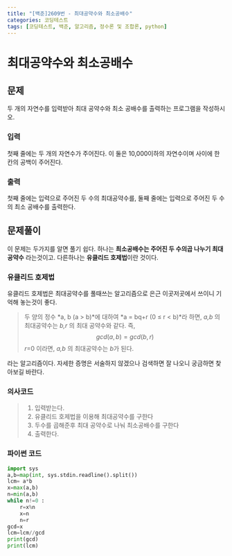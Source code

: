 ```yaml
---
title: "[백준]2609번 - 최대공약수와 최소공배수"
categories: 코딩테스트
tags: [코딩테스트, 백준, 알고리즘, 정수론 및 조합론, python]
---
```


# 최대공약수와 최소공배수

## 문제

두 개의 자연수를 입력받아 최대 공약수와 최소 공배수를 출력하는 프로그램을 작성하시오.

### 입력

첫째 줄에는 두 개의 자연수가 주어진다. 이 둘은 10,000이하의 자연수이며 사이에 한 칸의 공백이 주어진다.

### 출력

첫째 줄에는 입력으로 주어진 두 수의 최대공약수를, 둘째 줄에는 입력으로 주어진 두 수의 최소 공배수를 출력한다.



## 문제풀이

이 문제는 두가지를 알면 풀기 쉽다. 하나는 **최소공배수는 주어진 두 수의곱 나누기 최대공약수** 라는것이고. 다른하나는 **유클리드 호제법**이란 것이다.

### 유클리드 호제법

유클리드 호제법은 최대공약수를 풀때쓰는 알고리즘으로 은근 이곳저곳에서 쓰이니 기억해 놓는것이 좋다.

> 두 양의 정수 *a, b (a > b)*에 대하여 *a = bq+r (0 ≤ r < b)*라 하면, *a,b* 의 최대공약수는 *b,r* 의 최대 공약수와 같다. 즉,
> $$
> gcd(a,b)=gcd(b,r)
> $$
> *r*=0 이라면, *a,b* 의 최대공약수는 *b*가 된다.

라는 알고리즘이다. 자세한 증명은 서술하지 않겠으나 검색하면 잘 나오니 궁금하면 찾아보길 바란다.

### 의사코드

> 1. 입력받는다.
> 2. 유클리드 호제법을 이용해 최대공약수를 구한다
> 3. 두수를 곱해준후 최대 공약수로 나눠 최소공배수를 구한다
> 4. 출력한다.

### 파이썬 코드

```python
import sys
a,b=map(int, sys.stdin.readline().split())
lcm= a*b
x=max(a,b)
n=min(a,b)
while n!=0 :
    r=x%n
    x=n
    n=r
gcd=x
lcm=lcm//gcd
print(gcd)
print(lcm)
```

